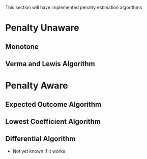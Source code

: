 This section will have implemented penalty estimation algorithms

# Penalty Unaware

## Monotone

## Verma and Lewis Algorithm


# Penalty Aware

## Expected Outcome Algorithm

## Lowest Coefficient Algorithm

## Differential Algorithm
- Not yet known if it works